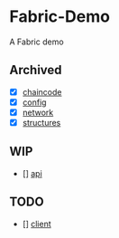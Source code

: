 # Fabric-Demo

A Fabric demo

## Archived

- [x] [chaincode](./chaincode)
- [x] [config](./config)
- [x] [network](./network)
- [x] [structures](./structures)

## WIP

- [] [api](./api)

## TODO

- [] [client](./client)